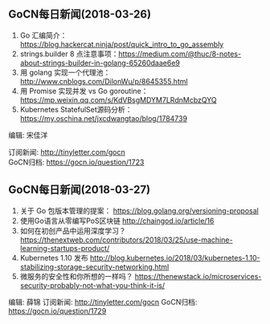 ## GoCN每日新闻(2018-03-26)

1. Go 汇编简介：https://blog.hackercat.ninja/post/quick_intro_to_go_assembly
2. strings.builder 8 点注意事项：https://medium.com/@thuc/8-notes-about-strings-builder-in-golang-65260daae6e9
3. 用 golang 实现一个代理池：http://www.cnblogs.com/DilonWu/p/8645355.html
4. 用 Promise 实现并发 vs Go goroutine：https://mp.weixin.qq.com/s/KdVBsgMDYM7LRdnMcbzQYQ
5. Kubernetes StatefulSet源码分析：https://my.oschina.net/jxcdwangtao/blog/1784739

编辑: 宋佳洋  

订阅新闻: http://tinyletter.com/gocn  
GoCN归档: https://gocn.io/question/1723  

## GoCN每日新闻(2018-03-27)

1. 关于 Go 包版本管理的提案： https://blog.golang.org/versioning-proposal
2. 使用Go语言从零编写PoS区块链 http://chaingod.io/article/16
3.  如何在初创产品中运用深度学习？ https://thenextweb.com/contributors/2018/03/25/use-machine-learning-startups-product/
4. Kubernetes 1.10 发布  http://blog.kubernetes.io/2018/03/kubernetes-1.10-stabilizing-storage-security-networking.html
5. 微服务的安全性和你所想的一样吗？ https://thenewstack.io/microservices-security-probably-not-what-you-think-it-is/

编辑: 薛锦
订阅新闻: http://tinyletter.com/gocn
GoCN归档:  https://gocn.io/question/1729
